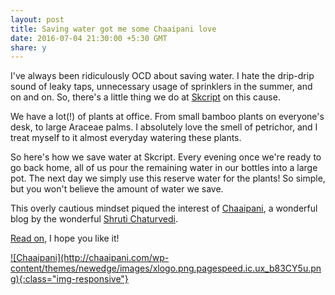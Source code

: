 ```yaml
---
layout: post
title: Saving water got me some Chaaipani love
date: 2016-07-04 21:30:00 +5:30 GMT
share: y
---
```


I've always been ridiculously OCD about saving water. I hate the drip-drip sound
of leaky taps, unnecessary usage of sprinklers in the summer, and on and on. So,
there's a little thing we do at [Skcript](https://www.skcript.com) on this cause.

We have a lot(!) of plants at office. From small bamboo plants on everyone's desk,
to large Araceae palms. I absolutely love the smell of petrichor, and I treat myself
to it almost everyday watering these plants.

So here's how we save water at Skcript. Every evening once we're ready to go back
home, all of us pour the remaining water in our bottles into a large pot. The next
day we simply use this reserve water for the plants! So simple, but you won't believe
the amount of water we save.

This overly cautious mindset piqued the interest of [Chaaipani](http://chaaipani.com/), a wonderful blog by the wonderful [Shruti Chaturvedi](https://twitter.com/adhicutting).

[Read on](http://chaaipani.com/2016/07/04/save-water-neer-skcript/), I hope you like it!

<a href="http://chaaipani.com/2016/07/04/save-water-neer-skcript/">
![Chaaipani](http://chaaipani.com/wp-content/themes/newedge/images/xlogo.png.pagespeed.ic.ux_b83CY5u.png){:class="img-responsive"}
</a>
